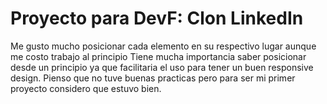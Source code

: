 # Proyecto para DevF: Clon LinkedIn

Me gusto mucho posicionar cada elemento en su respectivo lugar aunque me costo trabajo al principio
Tiene mucha importancia saber posicionar desde un principio ya que facilitaria el uso para tener un buen responsive design.
Pienso que no tuve buenas practicas pero para ser mi primer proyecto considero que estuvo bien.